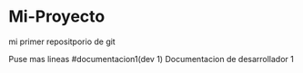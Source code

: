 # Mi-Proyecto
mi primer repositporio de git


Puse mas lineas
#documentacion1(dev 1)
Documentacion de desarrollador 1